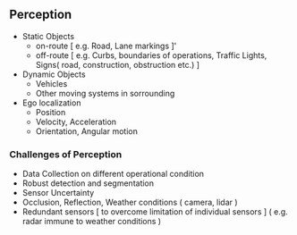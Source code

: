## Perception

- Static Objects 
  - on-route [ e.g. Road, Lane markings ]'
  - off-route [ e.g. Curbs, boundaries of operations, Traffic Lights, Signs( road, construction, obstruction etc.) ]
- Dynamic Objects
  - Vehicles
  - Other moving systems in sorrounding
- Ego localization
  - Position
  - Velocity, Acceleration
  - Orientation, Angular motion

### Challenges of Perception

- Data Collection on different operational condition
- Robust detection and segmentation
- Sensor Uncertainty
- Occlusion, Reflection, Weather conditions ( camera, lidar )
- Redundant sensors [ to overcome limitation of individual sensors ] ( e.g. radar immune to weather conditions )
